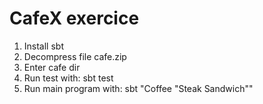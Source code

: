 # CafeX exercice

1. Install sbt
1. Decompress file cafe.zip
1. Enter cafe dir
1. Run test with: sbt test
1. Run main program with: sbt "Coffee \"Steak Sandwich\""